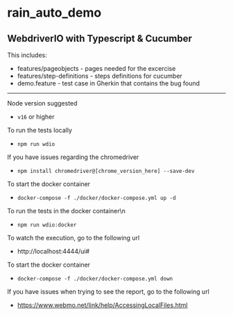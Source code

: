 # rain_auto_demo
WebdriverIO with Typescript &amp; Cucumber
---------------------------------------------------------------

This includes:
* features/pageobjects - pages needed for the excercise
* features/step-definitions - steps definitions for cucumber
* demo.feature - test case in Gherkin that contains the bug found

---------------------------------------------------------------
Node version suggested
* `v16` or higher

To run the tests locally
* `npm run wdio`

If you have issues regarding the chromedriver
* `npm install chromedriver@[chrome_version_here] --save-dev`

To start the docker container
* `docker-compose -f ./docker/docker-compose.yml up -d`

To run the tests in the docker container\n
* `npm run wdio:docker`

To watch the execution, go to the following url
* http://localhost:4444/ui#

To start the docker container
* `docker-compose -f ./docker/docker-compose.yml down`

If you have issues when trying to see the report, go to the following url
* https://www.webmo.net/link/help/AccessingLocalFiles.html
